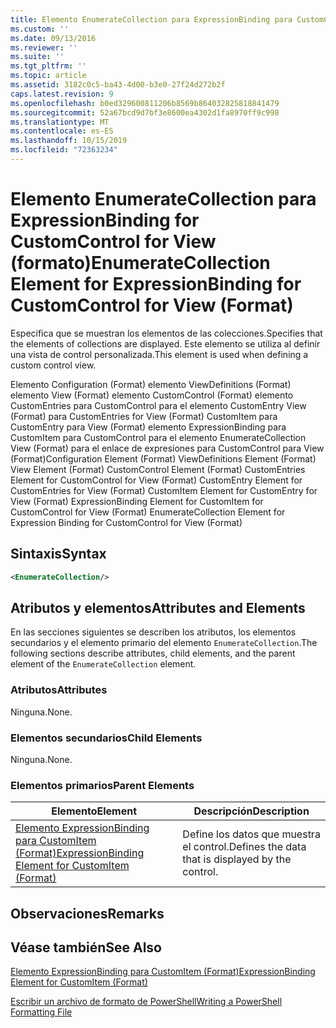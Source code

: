 ```yaml
---
title: Elemento EnumerateCollection para ExpressionBinding para CustomControl para View (Format) | Microsoft Docs
ms.custom: ''
ms.date: 09/13/2016
ms.reviewer: ''
ms.suite: ''
ms.tgt_pltfrm: ''
ms.topic: article
ms.assetid: 3182c0c5-ba43-4d00-b3e0-27f24d272b2f
caps.latest.revision: 9
ms.openlocfilehash: b0ed329600811206b8569b864032825818841479
ms.sourcegitcommit: 52a67bcd9d7bf3e8600ea4302d1fa8970ff9c998
ms.translationtype: MT
ms.contentlocale: es-ES
ms.lasthandoff: 10/15/2019
ms.locfileid: "72363234"
---
```

# <a name="enumeratecollection-element-for-expressionbinding-for-customcontrol-for-view-format"></a><span data-ttu-id="49173-102">Elemento EnumerateCollection para ExpressionBinding for CustomControl for View (formato)</span><span class="sxs-lookup"><span data-stu-id="49173-102">EnumerateCollection Element for ExpressionBinding for CustomControl for View (Format)</span></span>

<span data-ttu-id="49173-103">Especifica que se muestran los elementos de las colecciones.</span><span class="sxs-lookup"><span data-stu-id="49173-103">Specifies that the elements of collections are displayed.</span></span> <span data-ttu-id="49173-104">Este elemento se utiliza al definir una vista de control personalizada.</span><span class="sxs-lookup"><span data-stu-id="49173-104">This element is used when defining a custom control view.</span></span>

<span data-ttu-id="49173-105">Elemento Configuration (Format) elemento ViewDefinitions (Format) elemento View (Format) elemento CustomControl (Format) elemento CustomEntries para CustomControl para el elemento CustomEntry View (Format) para CustomEntries for View (Format) CustomItem para CustomEntry para View (Format) elemento ExpressionBinding para CustomItem para CustomControl para el elemento EnumerateCollection View (Format) para el enlace de expresiones para CustomControl para View (Format)</span><span class="sxs-lookup"><span data-stu-id="49173-105">Configuration Element (Format) ViewDefinitions Element (Format) View Element (Format) CustomControl Element (Format) CustomEntries Element for CustomControl for View (Format) CustomEntry Element for CustomEntries for View (Format) CustomItem Element for CustomEntry for View (Format) ExpressionBinding Element for CustomItem for CustomControl for View (Format) EnumerateCollection Element for Expression Binding for CustomControl for View (Format)</span></span>

## <a name="syntax"></a><span data-ttu-id="49173-106">Sintaxis</span><span class="sxs-lookup"><span data-stu-id="49173-106">Syntax</span></span>

```xml
<EnumerateCollection/>
```

## <a name="attributes-and-elements"></a><span data-ttu-id="49173-107">Atributos y elementos</span><span class="sxs-lookup"><span data-stu-id="49173-107">Attributes and Elements</span></span>

<span data-ttu-id="49173-108">En las secciones siguientes se describen los atributos, los elementos secundarios y el elemento primario del elemento `EnumerateCollection`.</span><span class="sxs-lookup"><span data-stu-id="49173-108">The following sections describe attributes, child elements, and the parent element of the `EnumerateCollection` element.</span></span>

### <a name="attributes"></a><span data-ttu-id="49173-109">Atributos</span><span class="sxs-lookup"><span data-stu-id="49173-109">Attributes</span></span>

<span data-ttu-id="49173-110">Ninguna.</span><span class="sxs-lookup"><span data-stu-id="49173-110">None.</span></span>

### <a name="child-elements"></a><span data-ttu-id="49173-111">Elementos secundarios</span><span class="sxs-lookup"><span data-stu-id="49173-111">Child Elements</span></span>

<span data-ttu-id="49173-112">Ninguna.</span><span class="sxs-lookup"><span data-stu-id="49173-112">None.</span></span>

### <a name="parent-elements"></a><span data-ttu-id="49173-113">Elementos primarios</span><span class="sxs-lookup"><span data-stu-id="49173-113">Parent Elements</span></span>

|<span data-ttu-id="49173-114">Elemento</span><span class="sxs-lookup"><span data-stu-id="49173-114">Element</span></span>|<span data-ttu-id="49173-115">Descripción</span><span class="sxs-lookup"><span data-stu-id="49173-115">Description</span></span>|
|-------------|-----------------|
|[<span data-ttu-id="49173-116">Elemento ExpressionBinding para CustomItem (Format)</span><span class="sxs-lookup"><span data-stu-id="49173-116">ExpressionBinding Element for CustomItem (Format)</span></span>](./expressionbinding-element-for-customitem-for-controls-for-configuration-format.md)|<span data-ttu-id="49173-117">Define los datos que muestra el control.</span><span class="sxs-lookup"><span data-stu-id="49173-117">Defines the data that is displayed by the control.</span></span>|

## <a name="remarks"></a><span data-ttu-id="49173-118">Observaciones</span><span class="sxs-lookup"><span data-stu-id="49173-118">Remarks</span></span>

## <a name="see-also"></a><span data-ttu-id="49173-119">Véase también</span><span class="sxs-lookup"><span data-stu-id="49173-119">See Also</span></span>

[<span data-ttu-id="49173-120">Elemento ExpressionBinding para CustomItem (Format)</span><span class="sxs-lookup"><span data-stu-id="49173-120">ExpressionBinding Element for CustomItem (Format)</span></span>](./expressionbinding-element-for-customitem-for-controls-for-configuration-format.md)

[<span data-ttu-id="49173-121">Escribir un archivo de formato de PowerShell</span><span class="sxs-lookup"><span data-stu-id="49173-121">Writing a PowerShell Formatting File</span></span>](./writing-a-powershell-formatting-file.md)
